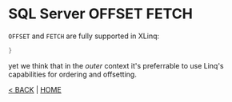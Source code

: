 # SQL Server OFFSET FETCH

`OFFSET` and `FETCH` are fully supported in XLinq:

```cs --project ../../SqlServerTutorial/SqlServerTutorial.csproj --source-file ../../SqlServerTutorial/Basic/OffsetFetch.cs --region Offset
}
```

yet we think that in the *outer* context it's preferrable to use Linq's capabilities for ordering and offsetting.

[< BACK](Basic.md) | [HOME](/)
